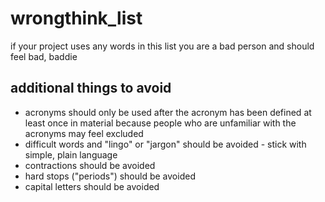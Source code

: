 # wrongthink_list
if your project uses any words in this list you are a bad person and should feel bad, baddie


## additional things to avoid

- acronyms should only be used after the acronym has been defined at least once in material because people who are unfamiliar with the acronyms may feel excluded
- difficult words and "lingo" or "jargon" should be avoided - stick with simple, plain language
- contractions should be avoided
- hard stops ("periods") should be avoided
- capital letters should be avoided
